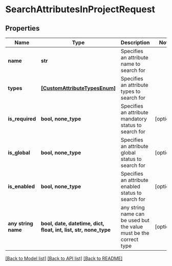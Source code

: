 # SearchAttributesInProjectRequest


## Properties
Name | Type | Description | Notes
------------ | ------------- | ------------- | -------------
**name** | **str** | Specifies an attribute name to search for | 
**types** | [**[CustomAttributeTypesEnum]**](CustomAttributeTypesEnum.md) | Specifies an attribute types to search for | 
**is_required** | **bool, none_type** | Specifies an attribute mandatory status to search for | [optional] 
**is_global** | **bool, none_type** | Specifies an attribute global status to search for | [optional] 
**is_enabled** | **bool, none_type** | Specifies an attribute enabled status to search for | [optional] 
**any string name** | **bool, date, datetime, dict, float, int, list, str, none_type** | any string name can be used but the value must be the correct type | [optional]

[[Back to Model list]](../README.md#documentation-for-models) [[Back to API list]](../README.md#documentation-for-api-endpoints) [[Back to README]](../README.md)



